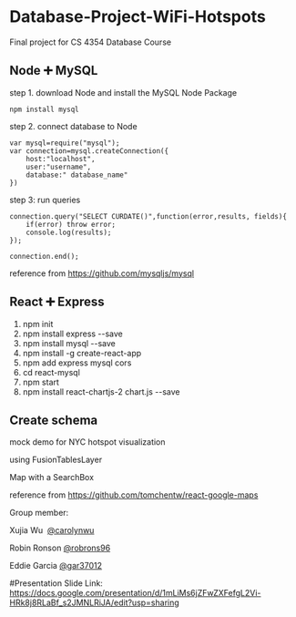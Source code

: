 # Database-Project-WiFi-Hotspots
Final project for CS 4354 Database Course

## Node :heavy_plus_sign: MySQL

step 1. download Node and install the MySQL Node Package

```
npm install mysql
```

step 2. connect database to Node

```
var mysql=require("mysql");
var connection=mysql.createConnection({
    host:"localhost",
    user:"username",
    database:" database_name"
})
```
step 3: run queries
```
connection.query("SELECT CURDATE()",function(error,results, fields){
    if(error) throw error;
    console.log(results);
});

connection.end();
```
reference from https://github.com/mysqljs/mysql

## React :heavy_plus_sign: Express
1. npm init
2. npm install express --save
3. npm install mysql --save
4. npm install -g create-react-app
5. npm add express mysql cors 
6. cd react-mysql
7. npm start
8. npm install react-chartjs-2 chart.js --save
## Create schema


mock demo  for NYC hotspot visualization  

using FusionTablesLayer

Map with a SearchBox

reference from https://github.com/tomchentw/react-google-maps


Group member:

Xujia Wu  [@carolynwu](https://github.com/carolynwu)

Robin Ronson [@robrons96](https://github.com/robrons96)

Eddie Garcia [@gar37012](https://github.com/gar37012)


#Presentation Slide Link: https://docs.google.com/presentation/d/1mLiMs6jZFwZXFefgL2Vi-HRk8j8RLaBf_s2JMNLRiJA/edit?usp=sharing
